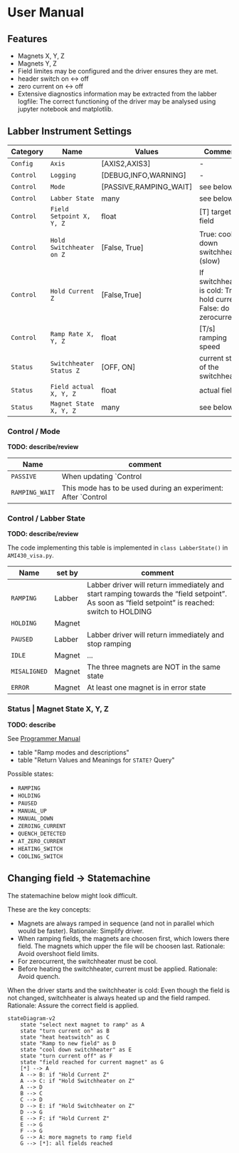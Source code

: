 # User Manual

## Features

* Magnets X, Y, Z
* Magnets Y, Z
* Field limites may be configured and the driver ensures they are met.
* header switch on <-> off
* zero current on <-> off
* Extensive diagnostics information may be extracted from the labber logfile: The correct functioning of the driver may be analysed using jupyter notebook and matplotlib.

## Labber Instrument Settings

| Category | Name | Values | Comment |
| - | - | - | - |
| `Config` | `Axis` | [AXIS2,AXIS3] | - |
| `Control` | `Logging` | [DEBUG,INFO,WARNING] | - |
| `Control` | `Mode` | [PASSIVE,RAMPING_WAIT] | see below |
| `Control` | `Labber State` | many | see below |
| `Control` | `Field Setpoint X, Y, Z` | float | [T] target field |
| `Control` | `Hold Switchheater on Z` | [False, True] | True: cool down switchheater (slow) |
| `Control` | `Hold Current Z` | [False,True] | If switchheater is cold: True: hold current False: do zerocurrent |
| `Control` | `Ramp Rate X, Y, Z` | float | [T/s] ramping speed |
| `Status` | `Switchheater Status Z` | [OFF, ON] | current state of the switchheater |
| `Status` | `Field actual X, Y, Z` | float | actual field |
| `Status` | `Magnet State X, Y, Z` | many | see below |

### Control / Mode

**TODO: describe/review**

| Name | comment |
| - | - |
| `PASSIVE` | When updating `Control | Field Setpoint X, Y, Z` in Labber, the new field will NOT be applied. This is useful when controlling labber manually. |
| `RAMPING_WAIT` | This mode has to be used during an experiment: After `Control | Field Setpoint X, Y, Z` has been changed, the new field will be applied the the experiment will wait (hangs) till ramping has finished. |

### Control / Labber State

**TODO: describe/review**

The code implementing this table is implemented in `class LabberState()` in `AMI430_visa.py`.

| Name | set by | comment |
| - | - | - |
| `RAMPING` | Labber | Labber driver will return immediately and start ramping towards the “field setpoint”. As soon as “field setpoint” is reached: switch to HOLDING |
| `HOLDING` | Magnet | |
| `PAUSED` | Labber | Labber driver will return immediately and stop ramping |
| `IDLE` | Magnet | ... |
| `MISALIGNED` | Magnet | The three magnets are NOT in the same state |
| `ERROR` | Magnet | At least one magnet is in error state |

### Status | Magnet State X, Y, Z

**TODO: describe**

See [Programmer Manual](manuals/mn-430-rev10.pdf)
 * table "Ramp modes and descriptions"
 * table "Return Values and Meanings for `STATE?` Query" 

Possible states:
 * `RAMPING`
 * `HOLDING`
 * `PAUSED`
 * `MANUAL_UP`
 * `MANUAL_DOWN`
 * `ZEROING_CURRENT`
 * `QUENCH_DETECTED`
 * `AT_ZERO_CURRENT`
 * `HEATING_SWITCH`
 * `COOLING_SWITCH`


## Changing field -> Statemachine

The statemachine below might look difficult.

These are the key concepts:
* Magnets are always ramped in sequence (and not in parallel which would be faster). Rationale: Simplify driver.
* When ramping fields, the magnets are choosen first, which lowers there field. The magnets which upper the file will be choosen last. Rationale: Avoid overshoot field limits.
* For zerocurrent, the switchheater must be cool.
* Before heating the switchheater, current must be applied. Rationale: Avoid quench.

When the driver starts and the switchheater is cold: Even though the field is not changed, switchheater is always heated up and the field ramped. Rationale: Assure the correct field is applied.

```mermaid
stateDiagram-v2
    state "select next magnet to ramp" as A
    state "turn current on" as B
    state "heat heatswitch" as C
    state "Ramp to new field" as D
    state "cool down switchheater" as E
    state "turn current off" as F
    state "field reached for current magnet" as G
    [*] --> A
    A --> B: if "Hold Current Z"
    A --> C: if "Hold Switchheater on Z"
    A --> D
    B --> C
    C --> D
    D --> E: if "Hold Switchheater on Z"
    D --> G
    E --> F: if "Hold Current Z"
    E --> G
    F --> G
    G --> A: more magnets to ramp field
    G --> [*]: all fields reached
```

